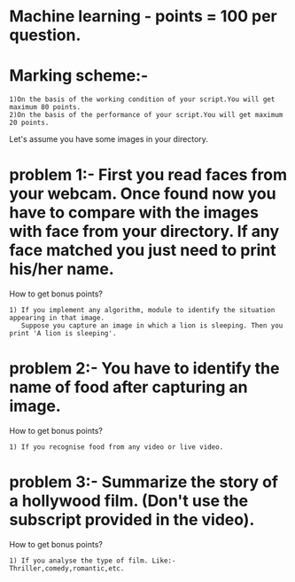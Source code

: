 # Machine learning - points = 100 per question.

# Marking scheme:-
	
	1)On the basis of the working condition of your script.You will get maximum 80 points. 
	2)On the basis of the performance of your script.You will get maximum 20 points.
	

Let's assume you have some images in your directory.

# problem 1:- First you read faces from your webcam. Once found now you have to compare with the images with face from your 		    directory. If any face matched you just need to print his/her name.

How to get bonus points?

	1) If you implement any algorithm, module to identify the situation appearing in that image.
	   Suppose you capture an image in which a lion is sleeping. Then you print 'A lion is sleeping'.

# problem 2:- You have to identify the name of food after capturing an image.

How to get bonus points?

	1) If you recognise food from any video or live video.

# problem 3:- Summarize the story of a hollywood film. (Don't use the subscript provided in the video).

How to get bonus points?

	1) If you analyse the type of film. Like:- Thriller,comedy,romantic,etc.
